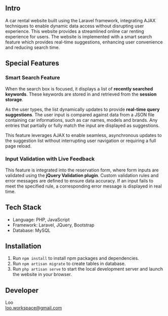 ## Intro
A car rental website built using the Laravel framework, integrating AJAX techniques to enable dynamic data access without disrupting user experience. This website provides a streamlined online car renting experience for users. The website is implemented with a smart search feature which provides real-time suggestions, enhancing user convenience and reducing search time.

## Special Features
### Smart Search Feature
When the search box is focused, it displays a list of **recently searched keywords**. These keywords are stored in and retrieved from the **session storage**.

As the user types, the list dynamically updates to provide **real-time query suggestions**. The user input is compared against data from a JSON file containing car informations, such as car names, models and brands. Any entries that partially or fully match the input are displayed as suggestions.

This feature leverages AJAX to enable seamless, asynchronous updates to the suggestion list without interrupting user navigation or requiring a full page reload.

### Input Validation with Live Feedback
This feature is integrated into the reservation form, where form inputs are validated using the **jQuery Validation plugin**. Custom validation rules and error messages are defined to ensure data accuracy. If an input fails to meet the specified rule, a corresponding error message is displayed in real time.

## Tech Stack
- Language: PHP, JavaScript
- Framework: Laravel, JQuery, Bootstrap
- Database: MySQL

## Installation
1. Run `npm install` to install npm packages and dependencies.
2. Run `npm artisan migrate` to create tables in database.
3. Run `php artisan serve` to start the local development server and launch the website in your browser.

## Developer
Loo<br>
loo.workspace@gmail.com
